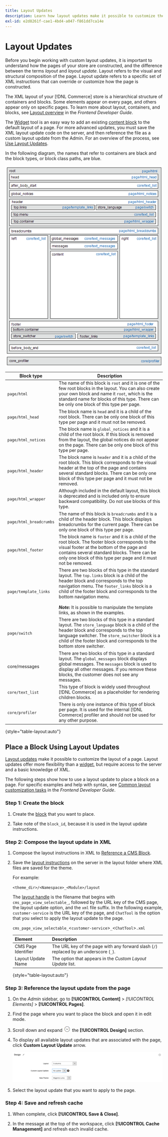 ```yaml
---
title: Layout Updates
description: Learn how layout updates make it possible to customize the layout of a page.
exl-id: e2d8261f-cae1-4bd4-a047-f861dd7ca14e
---
```

# Layout Updates

Before you begin working with custom layout updates, it is important to understand how the pages of your store are constructed, and the difference between the terms *layout* and *layout update*. Layout refers to the visual and structural composition of the page. Layout update refers to a specific set of XML instructions that can override or customize how the page is constructed.

The XML layout of your [!DNL Commerce] store is a hierarchical structure of containers and blocks. Some elements appear on every page, and others appear only on specific pages. To learn more about layout, containers, and blocks, see [Layout overview][1] in the _Frontend Developer Guide_.

The [Widget](widgets.md) tool is an easy way to add an existing [content block](blocks.md) to the default layout of a page. For more advanced updates, you must save the XML layout update code on the server, and then reference the file as a custom layout update from the Admin. For an overview of the process, see [Use Layout Updates](layout-updates.md#place-a-block-using-layout-updates).

In the following diagram, the names that refer to containers are black and the block types, or block class paths, are blue.

![Standard block layout diagram](./assets/page-layout-default.png)<!-- zoom -->

|Block type|Description|
|--- |--- |
|`page/html`|The name of this block is `root` and it is one of the few root blocks in the layout. You can also create your own block and name it `root`, which is the standard name for blocks of this type. There can be only one block of this type per page.|
|`page/html_head`|The block name is `head` and it is a child of the root block. There can be only one block of this type per page and it must not be removed.|
|`page/html_notices`|The block name is `global_notices` and it is a child of the root block. If this block is removed from the layout, the global notices do not appear on the page. There can be only one block of this type per page.|
|`page/html_header`|The block name is `header` and it is a child of the root block. This block corresponds to the visual header at the top of the page and contains several standard blocks. There can be only one block of this type per page and it must not be removed.|
|`page/html_wrapper`|Although included in the default layout, this block is deprecated and is included only to ensure backward compatibility. Do not use blocks of this type.|
|`page/html_breadcrumbs`|The name of this block is `breadcrumbs` and it is a child of the header block. This block displays breadcrumbs for the current page. There can be only one block of this type per page. |
|`page/html_footer`|The block name is `footer` and it is a child of the root block. The footer block corresponds to the visual footer at the bottom of the page and contains several standard blocks. There can be only one block of this type per page and it must not be removed.|
|`page/template_links`|There are two blocks of this type in the standard layout. The `top.links` block is a child of the header block and corresponds to the top navigation menu. The `footer_links` block is a child of the footer block and corresponds to the bottom navigation menu. <br/><br/>**_Note:_** It is possible to manipulate the template links, as shown in the examples.|
|`page/switch`|There are two blocks of this type in a standard layout. The `store_language` block is a child of the header block and corresponds to the top language switcher. The `store_switcher` block is a child of the footer block and corresponds to the bottom store switcher.|
|core/messages|There are two blocks of this type in a standard layout. The `global_messages` block displays global messages. The `messages` block is used to display all other messages. If you remove these blocks, the customer does not see any messages.|
|`core/text_list`|This type of block is widely used throughout [!DNL Commerce] as a placeholder for rendering children blocks.|
|`core/profiler`|There is only one instance of this type of block per page. It is used for the internal [!DNL Commerce] profiler and should not be used for any other purpose.|

{style="table-layout:auto"}

## Place a Block Using Layout Updates

[Layout updates](layout-updates.md) make it possible to customize the layout of a page. Layout updates offer more flexibility than a [widget](widgets.md), but require access to the server and a basic knowledge of XML.

The following steps show how to use a layout update to place a block on a page. For specific examples and help with syntax, see [Common layout customization tasks][4] in the _Frontend Developer Guide_.

### Step 1: Create the block

1. Create the [block](block-add.md) that you want to place.

1. Take note of the `block_id`, because it is used in the layout update instructions.

### Step 2: Compose the layout update in XML

1. Compose the layout instructions in XML to [Reference a CMS Block][3].

1. Save the [layout instructions][2] on the server in the layout folder where XML files are saved for the theme.

   For example:

   `<theme_dir>/<Namespace>_<Module>/layout`

   The [layout handle][4] is the filename that begins with `cms_page_view_selectable_`, followed by the URL key of the CMS page, the layout update option, and the `xml` file suffix. In the following example, `customer-service` is the URL key of the page, and `ChatTool` is the option that you select to apply the layout update to the page.

   `cms_page_view_selectable_`<`customer-service`>`_`<`ChatTool`>`.xml`

   |Element|Description|
   |--- |--- |
   |CMS Page Identifier|The URL key of the page with any forward slash (`/`) replaced by an underscore (`_`).|
   |Layout Update Name|The option that appears in the _Custom Layout Update_ list.|

   {style="table-layout:auto"}   

### Step 3: Reference the layout update from the page

1. On the _Admin_ sidebar, go to **[!UICONTROL Content]** > _[!UICONTROL Elements]_ > **[!UICONTROL Pages]**.

1. Find the page where you want to place the block and open it in edit mode.

1. Scroll down and expand ![Expansion selector](../assets/icon-display-expand.png) the **[!UICONTROL Design]** section.

1. To display all available layout updates that are associated with the page, click **Custom Layout Update** arrow.

   ![Custom Layout Update list](./assets/page-design-custom-layout-update.png)<!-- zoom -->

1. Select the layout update that you want to apply to the page.

### Step 4: Save and refresh cache

1. When complete, click **[!UICONTROL Save & Close]**.

1. In the message at the top of the workspace, click **[!UICONTROL Cache Management]** and refresh each invalid cache.

[1]: https://devdocs.magento.com/guides/v2.4/frontend-dev-guide/layouts/layout-overview.html
[2]: https://devdocs.magento.com/guides/v2.4/frontend-dev-guide/layouts/xml-instructions.html
[3]: https://devdocs.magento.com/guides/v2.4/frontend-dev-guide/layouts/xml-manage.html#ref_cms_block
[4]: https://devdocs.magento.com/guides/v2.4/frontend-dev-guide/layouts/layout-overview.html
